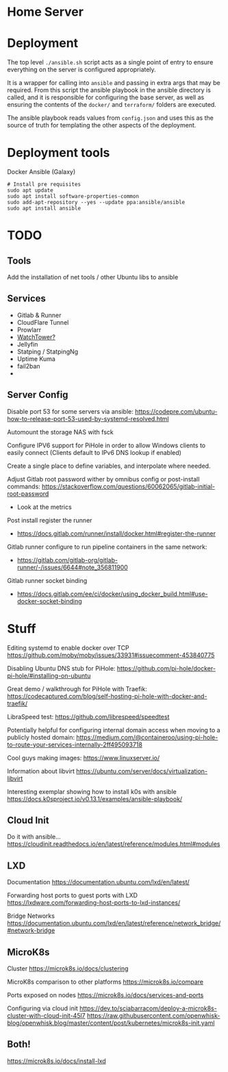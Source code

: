 # Home Server

# Deployment

The top level `./ansible.sh` script acts as a single point of entry to ensure everything on the 
server is configured appropriately.

It is a wrapper for calling into `ansible` and passing in extra args that may be required.
From this script the ansible playbook in the ansible directory is called, and it is responsible for 
configuring the base server, as well as ensuring the contents of the `docker/` and `terraform/` 
folders are executed.

The ansible playbook reads values from `config.json` and uses this as the source of truth for templating
the other aspects of the deployment.

# Deployment tools

Docker
Ansible (Galaxy)


```
# Install pre requisites
sudo apt update
sudo apt install software-properties-common
sudo add-apt-repository --yes --update ppa:ansible/ansible
sudo apt install ansible

```

# TODO

## Tools
Add the installation of net tools / other Ubuntu libs to ansible


## Services
 - Gitlab & Runner
 - CloudFlare Tunnel
 - Prowlarr
 - [WatchTower?](https://containrrr.dev/watchtower/introduction/)
 - Jellyfin
 - Statping / StatpingNg
 - Uptime Kuma
 - fail2ban
 - 


## Server Config
Disable port 53 for some servers via ansible:
https://codepre.com/ubuntu-how-to-release-port-53-used-by-systemd-resolved.html

Automount the storage NAS with fsck

Configure IPV6 support for PiHole in order to allow Windows clients to easily connect 
(Clients default to IPv6 DNS lookup if enabled)

Create a single place to define variables, and interpolate where needed.

Adjust Gitlab root password wither by omnibus config or post-install commands:
https://stackoverflow.com/questions/60062065/gitlab-initial-root-password
 - Look at the metrics

Post install register the runner
 - https://docs.gitlab.com/runner/install/docker.html#register-the-runner

Gitlab runner configure to run pipeline containers in the same network:
 - https://gitlab.com/gitlab-org/gitlab-runner/-/issues/6644#note_356811900

Gitlab runner socket binding
 - https://docs.gitlab.com/ee/ci/docker/using_docker_build.html#use-docker-socket-binding

# Stuff

Editing systemd to enable docker over TCP
https://github.com/moby/moby/issues/33931#issuecomment-453840775

Disabling Ubuntu DNS stub for PiHole:
https://github.com/pi-hole/docker-pi-hole/#installing-on-ubuntu

Great demo / walkthrough for PiHole with Traefik:
https://codecaptured.com/blog/self-hosting-pi-hole-with-docker-and-traefik/

LibraSpeed test:
https://github.com/librespeed/speedtest

Potentially helpful for configuring internal domain access when moving to a publicly hosted domain:
https://medium.com/@containeroo/using-pi-hole-to-route-your-services-internally-2ff495093718

Cool guys making images:
https://www.linuxserver.io/

Information about libvirt
https://ubuntu.com/server/docs/virtualization-libvirt

Interesting exemplar showing how to install k0s with ansible
https://docs.k0sproject.io/v0.13.1/examples/ansible-playbook/

## Cloud Init

Do it with ansible...
https://cloudinit.readthedocs.io/en/latest/reference/modules.html#modules

## LXD

Documentation
https://documentation.ubuntu.com/lxd/en/latest/

Forwarding host ports to guest ports with LXD
https://lxdware.com/forwarding-host-ports-to-lxd-instances/

Bridge Networks
https://documentation.ubuntu.com/lxd/en/latest/reference/network_bridge/#network-bridge

## MicroK8s

Cluster
https://microk8s.io/docs/clustering

MicroK8s comparison to other platforms
https://microk8s.io/compare

Ports exposed on nodes
https://microk8s.io/docs/services-and-ports

Configuring via cloud init
https://dev.to/sciabarracom/deploy-a-microk8s-cluster-with-cloud-init-45l7
https://raw.githubusercontent.com/openwhisk-blog/openwhisk.blog/master/content/post/kubernetes/microk8s-init.yaml


## Both!
https://microk8s.io/docs/install-lxd
